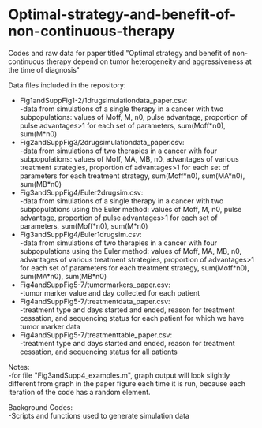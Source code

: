 # Optimal-strategy-and-benefit-of-non-continuous-therapy
Codes and raw data for paper titled "Optimal strategy and benefit of non-continuous therapy depend on tumor heterogeneity and aggressiveness at the time of diagnosis"<br>

Data files included in the repository:<br>
<ul>
  <li>Fig1andSuppFig1-2/1drugsimulationdata_paper.csv:</li> -data from simulations of a single therapy in a cancer with two subpopulations: values of Moff, M, n0, pulse advantage, proportion of pulse advantages>1 for each set of parameters, sum(Moff*n0), sum(M*n0)
  <li>Fig2andSuppFig3/2drugsimulationdata_paper.csv:</li> -data from simulations of two therapies in a cancer with four subpopulations: values of Moff, MA, MB, n0, advantages of various treatment strategies, proportion of advantages>1 for each set of parameters for each treatment strategy, sum(Moff*n0), sum(MA*n0), sum(MB*n0)
  <li>Fig3andSuppFig4/Euler2drugsim.csv:</li>		-data from simulations of a single therapy in a cancer with two subpopulations using the Euler method: values of Moff, M, n0, pulse advantage, proportion of pulse advantages>1 for each set of parameters, sum(Moff*n0), sum(M*n0)
  <li>Fig3andSuppFig4/Euler1drugsim.csv:</li>	 -data from simulations of two therapies in a cancer with four subpopulations using the Euler method: values of Moff, MA, MB, n0, advantages of various treatment strategies, proportion of advantages>1 for each set of parameters for each treatment strategy, sum(Moff*n0), sum(MA*n0), sum(MB*n0)
  <li>Fig4andSuppFig5-7/tumormarkers_paper.csv:</li> -tumor marker value and day collected for each patient
  <li>Fig4andSuppFig5-7/treatmentdata_paper.csv:</li> -treatment type and days started and ended, reason for treatment cessation, and sequencing status for each patient for which we have tumor marker data
  <li>Fig4andSuppFig5-7/treatmenttable_paper.csv:</li> -treatment type and days started and ended, reason for treatment cessation, and sequencing status for all patients
</ul>

Notes: <br> -for file "Fig3andSupp4_examples.m", graph output will look slightly different from graph in the paper figure each time it is run, because each iteration of the code has a  random element.

Background Codes: <br> -Scripts and functions used to generate simulation data 
